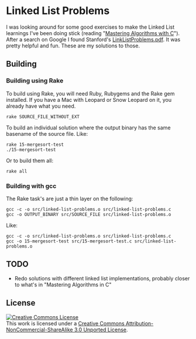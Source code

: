 # Linked List Problems

I was looking around for some good exercises to make the Linked List learnings I've been doing stick (reading "[Mastering Algorithms with C](http://amzn.to/ex3OzO)"). After a search on Google I found Stanford's [LinkListProblems.pdf](http://cslibrary.stanford.edu/105/). It was pretty helpful and fun. These are my solutions to those.

## Building

### Building using Rake

To build using Rake, you will need Ruby, Rubygems and the Rake gem installed. If you have a Mac with Leopard or Snow Leopard on it, you already have what you need.

    rake SOURCE_FILE_WITHOUT_EXT

To build an individual solution where the output binary has the same basename of the source file. Like:

    rake 15-mergesort-test
    ./15-mergesort-test

Or to build them all:

    rake all

### Building with gcc

The Rake task's are just a thin layer on the following:

    gcc -c -o src/linked-list-problems.o src/linked-list-problems.c
    gcc -o OUTPUT_BINARY src/SOURCE_FILE src/linked-list-problems.o
    
Like:

    gcc -c -o src/linked-list-problems.o src/linked-list-problems.c
    gcc -o 15-mergesort-test src/15-mergesort-test.c src/linked-list-problems.o

## TODO

* Redo solutions with different linked list implementations, probably closer to what's in "Mastering Algorithms in C"

## License

<a rel="license" href="http://creativecommons.org/licenses/by-nc-sa/3.0/"><img alt="Creative Commons License" style="border-width:0" src="http://i.creativecommons.org/l/by-nc-sa/3.0/88x31.png" /></a><br />This work is licensed under a <a rel="license" href="http://creativecommons.org/licenses/by-nc-sa/3.0/">Creative Commons Attribution-NonCommercial-ShareAlike 3.0 Unported License</a>.
